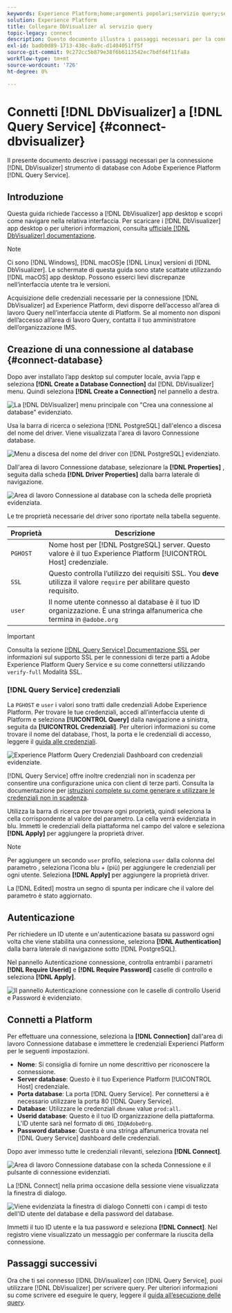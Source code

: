 ```yaml
---
keywords: Experience Platform;home;argomenti popolari;servizio query;servizio query;Db Visualizer;DbVisualizer;db visulaizer;connettersi al servizio query;
solution: Experience Platform
title: Collegare DbVisualizer al servizio query
topic-legacy: connect
description: Questo documento illustra i passaggi necessari per la connessione di DbVisualizer con Adobe Experience Platform Query Service.
exl-id: badb0d89-1713-438c-8a9c-d1404051ff5f
source-git-commit: 9c272cc5b879e38f6b6113542ec7bdfd4f11fa8a
workflow-type: tm+mt
source-wordcount: '726'
ht-degree: 0%

---
```


# Connetti [!DNL DbVisualizer] a [!DNL Query Service] {#connect-dbvisualizer}

Il presente documento descrive i passaggi necessari per la connessione [!DNL DbVisualizer] strumento di database con Adobe Experience Platform [!DNL Query Service].

## Introduzione

Questa guida richiede l’accesso a [!DNL DbVisualizer] app desktop e scopri come navigare nella relativa interfaccia. Per scaricare i [!DNL DbVisualizer] app desktop o per ulteriori informazioni, consulta [ufficiale [!DNL DbVisualizer] documentazione](https://www.dbvis.com/download/).

>[!NOTE]
>
>Ci sono [!DNL Windows], [!DNL macOS]e [!DNL Linux] versioni di [!DNL DbVisualizer]. Le schermate di questa guida sono state scattate utilizzando [!DNL macOS] app desktop. Possono esserci lievi discrepanze nell’interfaccia utente tra le versioni.

Acquisizione delle credenziali necessarie per la connessione [!DNL  DbVisualizer] ad Experience Platform, devi disporre dell’accesso all’area di lavoro Query nell’interfaccia utente di Platform. Se al momento non disponi dell’accesso all’area di lavoro Query, contatta il tuo amministratore dell’organizzazione IMS.

## Creazione di una connessione al database {#connect-database}

Dopo aver installato l’app desktop sul computer locale, avvia l’app e seleziona **[!DNL Create a Database Connection]** dal [!DNL DbVisualizer] menu. Quindi seleziona **[!DNL Create a Connection]** nel pannello a destra.

![La [!DNL DbVisualizer] menu principale con &quot;Crea una connessione al database&quot; evidenziato.](../images/clients/dbvisualizer/create-db-connection.png)

Usa la barra di ricerca o seleziona [!DNL PostgreSQL] dall&#39;elenco a discesa del nome del driver. Viene visualizzata l&#39;area di lavoro Connessione database.

![Menu a discesa del nome del driver con [!DNL PostgreSQL] evidenziato.](../images/clients/dbvisualizer/driver-name.png)

Dall&#39;area di lavoro Connessione database, selezionare la **[!DNL Properties]** , seguita dalla scheda **[!DNL Driver Properties]** dalla barra laterale di navigazione.

![Area di lavoro Connessione al database con la scheda delle proprietà evidenziata.](../images/clients/dbvisualizer/driver-properties.png)

Le tre proprietà necessarie del driver sono riportate nella tabella seguente.

| Proprietà | Descrizione |
| ------ | ------ |
| `PGHOST` | Nome host per [!DNL PostgreSQL] server. Questo valore è il tuo Experience Platform [!UICONTROL Host] credenziale. |
| `SSL` | Questo controlla l’utilizzo dei requisiti SSL. You **deve** utilizza il valore `require` per abilitare questo requisito. |
| `user` | Il nome utente connesso al database è il tuo ID organizzazione. È una stringa alfanumerica che termina in `@adobe.org` |

>[!IMPORTANT]
>
>Consulta la sezione [[!DNL Query Service] Documentazione SSL](./ssl-modes.md) per informazioni sul supporto SSL per le connessioni di terze parti a Adobe Experience Platform Query Service e su come connettersi utilizzando `verify-full` Modalità SSL.

### [!DNL Query Service] credenziali

La `PGHOST` e `user` i valori sono tratti dalle credenziali Adobe Experience Platform. Per trovare le tue credenziali, accedi all’interfaccia utente di Platform e seleziona **[!UICONTROL Query]** dalla navigazione a sinistra, seguita da **[!UICONTROL Credenziali]**. Per ulteriori informazioni su come trovare il nome del database, l&#39;host, la porta e le credenziali di accesso, leggere il [guida alle credenziali](../ui/credentials.md).

![Experience Platform Query Credenziali Dashboard con credenziali evidenziate.](../images/clients/dbvisualizer/query-service-credentials-page.png)

[!DNL Query Service] offre inoltre credenziali non in scadenza per consentire una configurazione unica con client di terze parti. Consulta la documentazione per [istruzioni complete su come generare e utilizzare le credenziali non in scadenza](../ui/credentials.md#non-expiring-credentials).

Utilizza la barra di ricerca per trovare ogni proprietà, quindi seleziona la cella corrispondente al valore del parametro. La cella verrà evidenziata in blu. Immetti le credenziali della piattaforma nel campo del valore e seleziona **[!DNL Apply]** per aggiungere la proprietà driver.

>[!NOTE]
>
>Per aggiungere un secondo `user` profilo, seleziona `user` dalla colonna del parametro , seleziona l’icona blu + (più) per aggiungere le credenziali per ogni utente. Seleziona **[!DNL Apply]** per aggiungere la proprietà driver.

La [!DNL Edited] mostra un segno di spunta per indicare che il valore del parametro è stato aggiornato.

## Autenticazione

Per richiedere un ID utente e un&#39;autenticazione basata su password ogni volta che viene stabilita una connessione, seleziona **[!DNL Authentication]** dalla barra laterale di navigazione sotto [!DNL PostgreSQL].

Nel pannello Autenticazione connessione, controlla entrambi i parametri **[!DNL Require Userid]** e **[!DNL Require Password]** caselle di controllo e seleziona **[!DNL Apply]**.

![Il pannello Autenticazione connessione con le caselle di controllo Userid e Password è evidenziato.](../images/clients/dbvisualizer/connection-authentication.png)

## Connetti a Platform

Per effettuare una connessione, seleziona la **[!DNL Connection]** dall&#39;area di lavoro Connessione database e immettere le credenziali Experienci Platform per le seguenti impostazioni.

- **Nome**: Si consiglia di fornire un nome descrittivo per riconoscere la connessione.
- **Server database**: Questo è il tuo Experience Platform [!UICONTROL Host] credenziale.
- **Porta database**: La porta [!DNL Query Service]. Per connettersi a è necessario utilizzare la porta 80 [!DNL Query Service].
- **Database**: Utilizzare le credenziali `dbname` value `prod:all`.
- **Userid database**: Questo è il tuo ID organizzazione della piattaforma. L&#39;ID utente sarà nel formato di `ORG_ID@AdobeOrg`.
- **Password database**: Questa è una stringa alfanumerica trovata nel [!DNL Query Service] dashboard delle credenziali.

Dopo aver immesso tutte le credenziali rilevanti, seleziona **[!DNL Connect]**.

![Area di lavoro Connessione database con la scheda Connessione e il pulsante di connessione evidenziati.](../images/clients/dbvisualizer/connect.png)

La [!DNL Connect] nella prima occasione della sessione viene visualizzata la finestra di dialogo.

![Viene evidenziata la finestra di dialogo Connetti con i campi di testo dell&#39;ID utente del database e della password del database.](../images/clients/dbvisualizer/connect-dialog.png)

Immetti il tuo ID utente e la tua password e seleziona **[!DNL Connect]**. Nel registro viene visualizzato un messaggio per confermare la riuscita della connessione.

## Passaggi successivi

Ora che ti sei connesso [!DNL DbVisualizer] con [!DNL Query Service], puoi utilizzare [!DNL DbVisualizer] per scrivere query. Per ulteriori informazioni su come scrivere ed eseguire le query, leggere il [guida all’esecuzione delle query](../best-practices/writing-queries.md).
